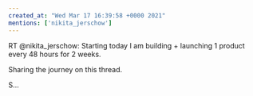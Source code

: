 ```yaml
---
created_at: "Wed Mar 17 16:39:58 +0000 2021"
mentions: ['nikita_jerschow']
---
```


RT @nikita_jerschow: Starting today I am building + launching 1 product every 48 hours for 2 weeks.

Sharing the journey on this thread.

S…